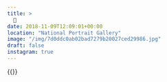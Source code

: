 ```yaml
---
title: >
  🏺
date: 2018-11-09T12:09:01+00:00
location: "National Portrait Gallery"
image: "/img/7d0ddc0ab02bad7279b20027ced29986.jpg"
draft: false
instagram: true
---
```


{{<photo src="/img/7d0ddc0ab02bad7279b20027ced29986.jpg">}}
